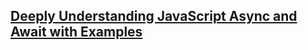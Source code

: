 ## **[Deeply Understanding JavaScript Async and Await with Examples](https://blog.bitsrc.io/understanding-javascript-async-and-await-with-examples-a010b03926ea)**